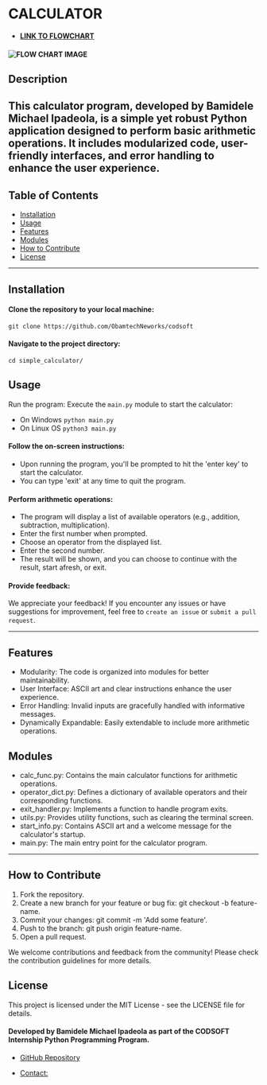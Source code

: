 # CALCULATOR

- [**LINK TO FLOWCHART**](https://whimsical.com/calculator-flowchart-3rBL2ZybxUfap1D11jUB3Y)

#### ![FLOW CHART IMAGE]()
## Description
This calculator program, developed by Bamidele Michael Ipadeola, is a simple yet robust Python application designed to perform basic arithmetic operations. It includes modularized code, user-friendly interfaces, and error handling to enhance the user experience.
---

## Table of Contents
- [Installation](#installation)
- [Usage](#usage)
- [Features](#features)
- [Modules](#modules)
- [How to Contribute](#how-to-contribute)
- [License](#license)
---

## Installation
#### Clone the repository to your local machine:
```
git clone https://github.com/ObamtechNeworks/codsoft
```

#### Navigate to the project directory:
`cd simple_calculator/`

## Usage
Run the program:
Execute the `main.py` module to start the calculator:
- On Windows
`python main.py`
- On Linux OS
`python3 main.py`

#### Follow the on-screen instructions:
- Upon running the program, you'll be prompted to hit the 'enter key' to start the calculator.
- You can type 'exit' at any time to quit the program.

#### Perform arithmetic operations:
- The program will display a list of available operators (e.g., addition, subtraction, multiplication).
- Enter the first number when prompted.
- Choose an operator from the displayed list.
- Enter the second number.
- The result will be shown, and you can choose to continue with the result, start afresh, or exit.

#### Provide feedback:
We appreciate your feedback! If you encounter any issues or have suggestions for improvement, feel free to `create an issue` or `submit a pull request`.

---

## Features
- Modularity: The code is organized into modules for better maintainability.
- User Interface: ASCII art and clear instructions enhance the user experience.
- Error Handling: Invalid inputs are gracefully handled with informative messages.
- Dynamically Expandable: Easily extendable to include more arithmetic operations.

## Modules
- calc_func.py: Contains the main calculator functions for arithmetic operations.
- operator_dict.py: Defines a dictionary of available operators and their corresponding functions.
- exit_handler.py: Implements a function to handle program exits.
- utils.py: Provides utility functions, such as clearing the terminal screen.
- start_info.py: Contains ASCII art and a welcome message for the calculator's startup.
- main.py: The main entry point for the calculator program.

---
## How to Contribute
1. Fork the repository.
2. Create a new branch for your feature or bug fix: git checkout -b feature-name.
3. Commit your changes: git commit -m 'Add some feature'.
4. Push to the branch: git push origin feature-name.
5. Open a pull request.

We welcome contributions and feedback from the community! Please check the contribution guidelines for more details.

## License
This project is licensed under the MIT License - see the LICENSE file for details.

#### Developed by Bamidele Michael Ipadeola as part of the CODSOFT Internship Python Programming Program.

- [GitHub Repository](https://github.com/obamtechnetworks)

- [Contact:](mailto:obamtechng@gmail.com)
